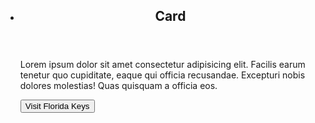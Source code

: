 

<ul class="usa-card-group">
  <li class="tablet:grid-col-6 usa-card">
    <div class="usa-card__container">
      <header class="usa-card__header">
        <h2 class="usa-card__heading">Card</h2>
      </header>
      <div class="usa-card__body">
        <p>Lorem ipsum dolor sit amet consectetur adipisicing elit. Facilis earum tenetur quo cupiditate, eaque qui officia recusandae. Excepturi nobis dolores molestias! Quas quisquam a officia eos.</p>
      </div>
      <div class="usa-card__footer">
        <button class="usa-button">Visit Florida Keys</button>
      </div>
    </div>
  </li>
</ul>
